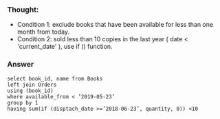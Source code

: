 ### Thought:

- Condition 1: exclude books that have been available for less than one month from today.
- Condition 2: sold less than 10 copies in the last year ( date < 'current_date' ), use if () function. 


### Answer

```
select book_id, name from Books 
left join Orders 
using (book_id)
where available_from < ’2019-05-23’
group by 1 
having sum(if (disptach_date >=’2018-06-23’, quantity, 0)) <10 
```


